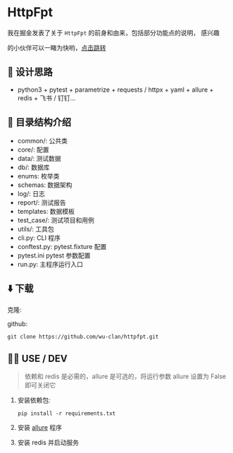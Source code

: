 # HttpFpt

我在掘金发表了关于 `HttpFpt` 的前身和由来，包括部分功能点的说明， 感兴趣

的小伙伴可以一睹为快哟，[点击跳转](https://juejin.cn/post/7224314619867136037)

## 🧠 设计思路

- python3 + pytest + parametrize + requests / httpx + yaml + allure + redis + 飞书 / 钉钉...

## 🌴 目录结构介绍

- common/: 公共类
- core/: 配置
- data/: 测试数据
- db/: 数据库
- enums: 枚举类
- schemas: 数据架构
- log/: 日志
- report/: 测试报告
- templates: 数据模板
- test_case/: 测试项目和用例
- utils/: 工具包
- cli.py: CLI 程序
- conftest.py: pytest.fixture 配置
- pytest.ini pytest 参数配置
- run.py: 主程序运行入口

## ⬇️ 下载

克隆:

github:

```shell
git clone https://github.com/wu-clan/httpfpt.git
```

## 🧑‍💻 USE / DEV

> 依赖和 redis 是必需的，allure 是可选的，将运行参数 allure 设置为 False 即可关闭它

1. 安装依赖包:

    ```shell
    pip install -r requirements.txt
    ```

2. 安装 [allure](https://www.yuque.com/poloyy/python/aiqlmi) 程序
3. 安装 redis 并启动服务
